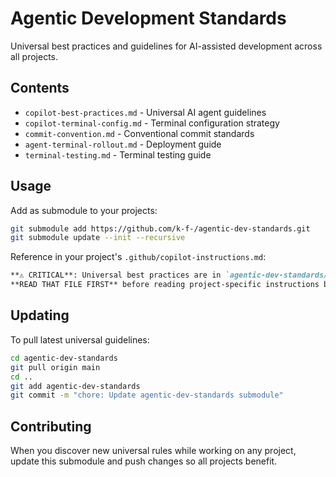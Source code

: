# Agentic Development Standards

Universal best practices and guidelines for AI-assisted development across all projects.

## Contents

- `copilot-best-practices.md` - Universal AI agent guidelines
- `copilot-terminal-config.md` - Terminal configuration strategy
- `commit-convention.md` - Conventional commit standards
- `agent-terminal-rollout.md` - Deployment guide
- `terminal-testing.md` - Terminal testing guide

## Usage

Add as submodule to your projects:

```bash
git submodule add https://github.com/k-f-/agentic-dev-standards.git
git submodule update --init --recursive
```

Reference in your project's `.github/copilot-instructions.md`:

```markdown
**⚠️ CRITICAL**: Universal best practices are in `agentic-dev-standards/copilot-best-practices.md`.
**READ THAT FILE FIRST** before reading project-specific instructions below.
```

## Updating

To pull latest universal guidelines:

```bash
cd agentic-dev-standards
git pull origin main
cd ..
git add agentic-dev-standards
git commit -m "chore: Update agentic-dev-standards submodule"
```

## Contributing

When you discover new universal rules while working on any project, update this submodule and push changes so all projects benefit.
